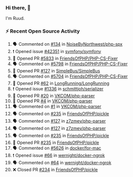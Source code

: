 ### Hi there, 👋

I'm Ruud.
 
### :zap: Recent Open Source Activity

<!--START_SECTION:activity-->
1. 🗣 Commented on [#134](https://github.com/NoiseByNorthwest/php-spx/issues/134) in [NoiseByNorthwest/php-spx](https://github.com/NoiseByNorthwest/php-spx)
2. ❗️ Opened issue [#42351](https://github.com/symfony/symfony/issues/42351) in [symfony/symfony](https://github.com/symfony/symfony)
3. 💪 Opened PR [#5833](https://github.com/FriendsOfPHP/PHP-CS-Fixer/pull/5833) in [FriendsOfPHP/PHP-CS-Fixer](https://github.com/FriendsOfPHP/PHP-CS-Fixer)
4. 🗣 Commented on [#5798](https://github.com/FriendsOfPHP/PHP-CS-Fixer/issues/5798) in [FriendsOfPHP/PHP-CS-Fixer](https://github.com/FriendsOfPHP/PHP-CS-Fixer)
5. 💪 Opened PR [#127](https://github.com/SimpleBus/SimpleBus/pull/127) in [SimpleBus/SimpleBus](https://github.com/SimpleBus/SimpleBus)
6. 🗣 Commented on [#5704](https://github.com/FriendsOfPHP/PHP-CS-Fixer/issues/5704) in [FriendsOfPHP/PHP-CS-Fixer](https://github.com/FriendsOfPHP/PHP-CS-Fixer)
7. 💪 Opened PR [#62](https://github.com/LongRunning/LongRunning/pull/62) in [LongRunning/LongRunning](https://github.com/LongRunning/LongRunning)
8. ❗️ Opened issue [#1336](https://github.com/schmittjoh/serializer/issues/1336) in [schmittjoh/serializer](https://github.com/schmittjoh/serializer)
9. 💪 Opened PR [#20](https://github.com/VKCOM/php-parser/pull/20) in [VKCOM/php-parser](https://github.com/VKCOM/php-parser)
10. 💪 Opened PR [#4](https://github.com/VKCOM/php-parser/pull/4) in [VKCOM/php-parser](https://github.com/VKCOM/php-parser)
11. 🗣 Commented on [#1](https://github.com/VKCOM/php-parser/issues/1) in [VKCOM/php-parser](https://github.com/VKCOM/php-parser)
12. 🗣 Commented on [#235](https://github.com/FriendsOfPHP/pickle/issues/235) in [FriendsOfPHP/pickle](https://github.com/FriendsOfPHP/pickle)
13. 🗣 Commented on [#127](https://github.com/z7zmey/php-parser/issues/127) in [z7zmey/php-parser](https://github.com/z7zmey/php-parser)
14. 🗣 Commented on [#127](https://github.com/z7zmey/php-parser/issues/127) in [z7zmey/php-parser](https://github.com/z7zmey/php-parser)
15. 🗣 Commented on [#235](https://github.com/FriendsOfPHP/pickle/issues/235) in [FriendsOfPHP/pickle](https://github.com/FriendsOfPHP/pickle)
16. 💪 Opened PR [#235](https://github.com/FriendsOfPHP/pickle/pull/235) in [FriendsOfPHP/pickle](https://github.com/FriendsOfPHP/pickle)
17. 🗣 Commented on [#5626](https://github.com/docker/for-mac/issues/5626) in [docker/for-mac](https://github.com/docker/for-mac)
18. ❗️ Opened issue [#66](https://github.com/wernight/docker-ngrok/issues/66) in [wernight/docker-ngrok](https://github.com/wernight/docker-ngrok)
19. 🗣 Commented on [#64](https://github.com/wernight/docker-ngrok/issues/64) in [wernight/docker-ngrok](https://github.com/wernight/docker-ngrok)
20. ❌ Closed PR [#234](https://github.com/FriendsOfPHP/pickle/pull/234) in [FriendsOfPHP/pickle](https://github.com/FriendsOfPHP/pickle)
<!--END_SECTION:activity-->
